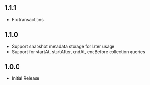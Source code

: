 ## 1.1.1

* Fix transactions

## 1.1.0

* Support snapshot metadata storage for later usage
* Support for startAt, startAfter, endAt, endBefore collection queries

## 1.0.0

* Initial Release

